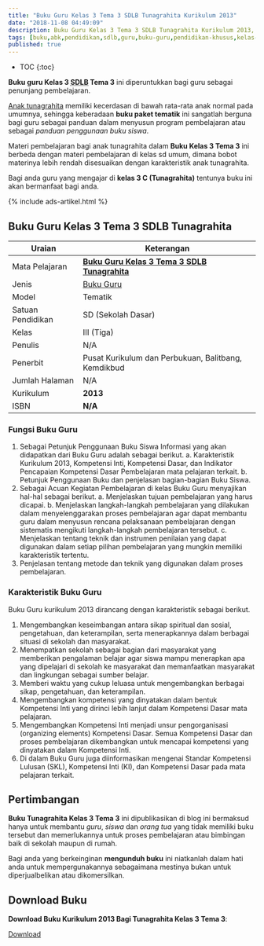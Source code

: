 ```yaml
---
title: "Buku Guru Kelas 3 Tema 3 SDLB Tunagrahita Kurikulum 2013"
date: "2018-11-08 04:49:09"
description: Buku Guru Kelas 3 Tema 3 SDLB Tunagrahita Kurikulum 2013, buku paket tematik yang diperuntukkan bagi guru kelas 3 tunagrahita.
tags: [buku,abk,pendidikan,sdlb,guru,buku-guru,pendidikan-khusus,kelas-3,tunagrahita,tematik,download]
published: true
---
```

* TOC
{:toc}

**Buku guru Kelas 3 <acronym title="Sekolah Dasar Luar Biasa">SDLB</acronym> Tema 3** ini diperuntukkan bagi guru sebagai penunjang pembelajaran.

[Anak tunagrahita](/teori/tunagrahita) memiliki kecerdasan di bawah rata-rata anak normal pada umumnya, sehingga keberadaan **buku paket tematik** ini sangatlah berguna bagi guru sebagai panduan dalam menyusun program pembelajaran atau sebagai *panduan penggunaan buku siswa*.

Materi pembelajaran bagi anak tunagrahita dalam **Buku Kelas 3 Tema 3** ini berbeda dengan materi pembelajaran di kelas sd umum, dimana bobot materinya lebih rendah disesuaikan dengan karakteristik anak tunagrahita.

Bagi anda guru yang mengajar di **kelas 3 C (Tunagrahita)** tentunya buku ini akan bermanfaat bagi anda.

{% include ads-artikel.html %}

## Buku Guru Kelas 3 Tema 3 SDLB Tunagrahita  

|Uraian|Keterangan|
| --- | --- |
|Mata Pelajaran|<a href="/bse/buku-guru-kelas-3-tema-3-tunagrahita-k13" title="Buku Guru Kelas 3 Tema 3 SDLB Tunagrahita"><strong>Buku Guru Kelas 3 Tema 3 SDLB Tunagrahita</strong></a>|
|Jenis|<a href="/bse" title="Buku Guru" target="_blank">Buku Guru</a>|
|Model|Tematik|
|Satuan Pendidikan|SD (Sekolah Dasar)|
|Kelas|III (Tiga)|
|Penulis|N/A|
|Penerbit|Pusat Kurikulum dan Perbukuan, Balitbang, Kemdikbud|
|Jumlah Halaman|N/A|
|Kurikulum|<strong>2013</strong>|
|ISBN|<strong>N/A</strong>|

### Fungsi Buku Guru
1. Sebagai Petunjuk Penggunaan Buku Siswa
Informasi yang akan didapatkan dari Buku Guru adalah sebagai berikut.
a. Karakteristik Kurikulum 2013, Kompetensi Inti, Kompetensi Dasar, dan Indikator Pencapaian Kompetensi Dasar Pembelajaran mata pelajaran terkait.
b. Petunjuk Penggunaan Buku dan penjelasan bagian-bagian Buku Siswa.
2. Sebagai Acuan Kegiatan Pembelajaran di kelas
Buku Guru menyajikan hal-hal sebagai berikut.
a. Menjelaskan tujuan pembelajaran yang harus dicapai.
b. Menjelaskan langkah-langkah pembelajaran yang dilakukan dalam menyelenggarakan proses pembelajaran agar dapat membantu guru dalam menyusun rencana pelaksanaan pembelajaran dengan sistematis mengikuti langkah-langkah pembelajaran tersebut.
c. Menjelaskan tentang teknik dan instrumen penilaian yang dapat digunakan dalam setiap pilihan pembelajaran yang mungkin memiliki karakteristik tertentu.
3. Penjelasan tentang metode dan teknik yang digunakan dalam proses pembelajaran.

### Karakteristik Buku Guru
Buku Guru kurikulum 2013 dirancang dengan karakteristik sebagai berikut.

1. Mengembangkan keseimbangan antara sikap spiritual dan sosial, pengetahuan, dan keterampilan, serta menerapkannya dalam berbagai situasi di sekolah dan masyarakat.
2. Menempatkan sekolah sebagai bagian dari masyarakat yang memberikan pengalaman belajar agar siswa mampu menerapkan apa yang dipelajari di sekolah ke masyarakat dan memanfaatkan masyarakat dan lingkungan sebagai sumber belajar.
3. Memberi waktu yang cukup leluasa untuk mengembangkan berbagai sikap, pengetahuan, dan keterampilan.
4. Mengembangkan kompetensi yang dinyatakan dalam bentuk Kompetensi Inti yang dirinci lebih lanjut dalam Kompetensi Dasar mata pelajaran.
5. Mengembangkan Kompetensi Inti menjadi unsur pengorganisasi (organizing elements) Kompetensi Dasar. Semua Kompetensi Dasar dan proses pembelajaran dikembangkan untuk mencapai kompetensi yang dinyatakan dalam Kompetensi Inti.
6. Di dalam Buku Guru juga diinformasikan mengenai Standar Kompetensi Lulusan (SKL), Kompetensi Inti (KI), dan Kompetensi Dasar pada mata pelajaran terkait. 

## Pertimbangan
**Buku Tunagrahita Kelas 3 Tema 3** ini dipublikasikan di blog ini bermaksud hanya untuk membantu _guru_, _siswa_ dan _orang tua_ yang tidak memiliki buku tersebut dan memerlukannya untuk proses pembelajaran atau bimbingan baik di sekolah maupun di rumah.

Bagi anda yang berkeinginan <b>mengunduh buku</b> ini niatkanlah dalam hati anda untuk mempergunakannya sebagaimana mestinya bukan untuk diperjualbelikan atau dikomersilkan.
  
## Download Buku
**Download Buku Kurikulum 2013 Bagi Tunagrahita Kelas 3 Tema 3**:
<p class="center"><a class="button download" href="https://docs.google.com/uc?export=download&id=13MD7VdAA-Y2lR-eZw9j3BiEJiF1xJr8q" rel="nofollow" target="_blank" title="Download">Download</a></p>
